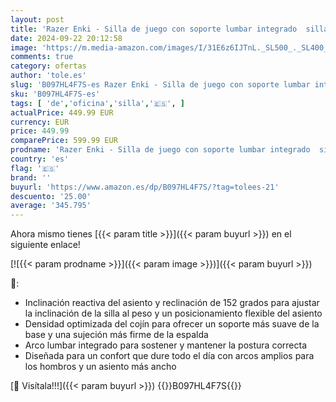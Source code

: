 ```yaml
---
layout: post
title: 'Razer Enki - Silla de juego con soporte lumbar integrado  silla de oficina  cuero sintético multicapa  acolchado de espuma  cojín para la cabeza  altura ajustable  Negro'
date: 2024-09-22 20:12:58
image: 'https://m.media-amazon.com/images/I/31E6z6IJTnL._SL500_._SL400_.jpg'
comments: true
category: ofertas
author: 'tole.es'
slug: 'B097HL4F7S-es Razer Enki - Silla de juego con soporte lumbar integrado...'
sku: 'B097HL4F7S-es'
tags: [ 'de','oficina','silla','🇪🇸', ]
actualPrice: 449.99 EUR
currency: EUR
price: 449.99
comparePrice: 599.99 EUR
prodname: 'Razer Enki - Silla de juego con soporte lumbar integrado  silla de oficina  cuero sintético multicapa  acolchado de espuma  cojín para la cabeza  altura ajustable  Negro'
country: 'es'
flag: '🇪🇸'
brand: ''
buyurl: 'https://www.amazon.es/dp/B097HL4F7S/?tag=tolees-21'
descuento: '25.00'
average: '345.795'
---
```


Ahora mismo tienes [{{< param title >}}]({{< param buyurl >}}) en el siguiente enlace!

[![{{< param prodname >}}]({{< param image >}})]({{< param buyurl >}})

🔎:

- Inclinación reactiva del asiento y reclinación de 152 grados para ajustar la inclinación de la silla al peso y un posicionamiento flexible del asiento
- Densidad optimizada del cojín para ofrecer un soporte más suave de la base y una sujeción más firme de la espalda
- Arco lumbar integrado para sostener y mantener la postura correcta
- Diseñada para un confort que dure todo el día con arcos amplios para los hombros y un asiento más ancho

[🛒 Visítala!!!]({{< param buyurl >}})
{{<world>}}B097HL4F7S{{</world>}}
